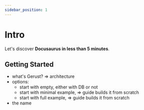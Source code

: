 ```yaml
---
sidebar_position: 1
---
```


# Intro

Let's discover **Docusaurus in less than 5 minutes**.

## Getting Started

* what's Gerust?
  => architecture
* options:
  * start with empty, either with DB or not
  * start with minimal example, => guide builds it from scratch
  * start with full example, => guide builds it from scratch
* the name
